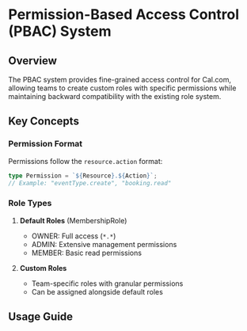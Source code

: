 # Permission-Based Access Control (PBAC) System

## Overview
The PBAC system provides fine-grained access control for Cal.com, allowing teams to create custom roles with specific permissions while maintaining backward compatibility with the existing role system.

## Key Concepts

### Permission Format
Permissions follow the `resource.action` format:
```typescript
type Permission = `${Resource}.${Action}`;
// Example: "eventType.create", "booking.read"
```

### Role Types
1. **Default Roles** (MembershipRole)
   - OWNER: Full access (`*.*`)
   - ADMIN: Extensive management permissions
   - MEMBER: Basic read permissions

2. **Custom Roles**
   - Team-specific roles with granular permissions
   - Can be assigned alongside default roles

## Usage Guide
